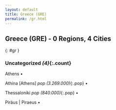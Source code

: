```yaml
---
layout: default
title: Greece (GRE)
permalink: /gr.html
---
```



## Greece (GRE) - 0 Regions, 4 Cities
{: #gr }





### Uncategorized _(4)_{:.count}


Athens  •

Athína [Athens]  _pop (3.269.000)_{:.pop} •

Thessaloniki  _pop (840.000)_{:.pop} •

Piräus | Piraeus  •


 
